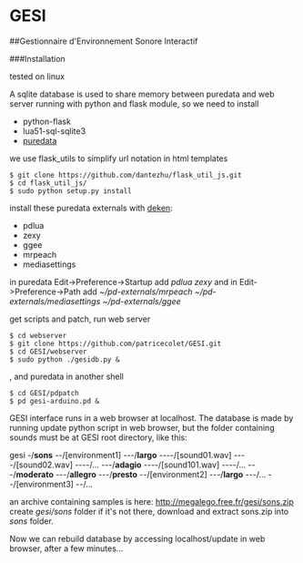 # GESI
##Gestionnaire d'Environnement Sonore Interactif

###Installation

tested on linux

A sqlite database is used to share memory between puredata and web server running with python and flask module, so we need to install
* python-flask 
* lua51-sql-sqlite3
* [puredata](https://puredata.info/downloads/pure-data)

we use flask_utils to simplify url notation in html templates
```
$ git clone https://github.com/dantezhu/flask_util_js.git
$ cd flask_util_js/
$ sudo python setup.py install
```

install  these puredata externals with [deken](https://github.com/pure-data/deken):
* pdlua
* zexy
* ggee
* mrpeach
* mediasettings

in puredata Edit->Preference->Startup add *pdlua zexy* and in Edit->Preference->Path add *~/pd-externals/mrpeach ~/pd-externals/mediasettings ~/pd-externals/ggee*

get scripts and patch, run web server
```
$ cd webserver
$ git clone https://github.com/patricecolet/GESI.git
$ cd GESI/webserver
$ sudo python ./gesidb.py &
```
, and puredata in another shell
```
$ cd GESI/pdpatch
$ pd gesi-arduino.pd &
```

GESI interface runs in a web browser at localhost. The database is made by running update python script in web browser,
but the folder containing sounds must be at GESI root directory, like this:

gesi
-/**sons**
--/[environment1]
---/**largo**
----/[sound01.wav]
----/[sound02.wav]
----/...
---/**adagio**
----/[sound101.wav]
----/...
---/**moderato**
---/**allegro**
---/**presto**
--/[environment2]
---/**largo**
---/...
--/[environment3]
--/...

an archive containing samples is here: http://megalego.free.fr/gesi/sons.zip
create *gesi/sons* folder if it's not there, download and extract sons.zip into *sons* folder.

Now we can rebuild database by accessing localhost/update in web browser, after a few minutes...






